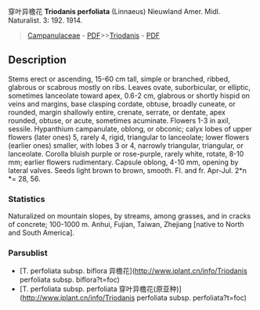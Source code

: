 穿叶异檐花 **Triodanis perfoliata** (Linnaeus) Nieuwland Amer. Midl. Naturalist. 3: 192. 1914.

> [Campanulaceae](http://www.iplant.cn/info/Campanulaceae?t=foc) - [PDF](http://www.iplant.cn/foc/pdf/Campanulaceae.pdf)>>[Triodanis](http://www.iplant.cn/info/Triodanis?t=foc) - [PDF](http://www.iplant.cn/foc/pdf/Triodanis.pdf)

## Description

Stems erect or ascending, 15-60 cm tall, simple or branched, ribbed, glabrous or scabrous mostly on ribs. Leaves ovate, suborbicular, or elliptic, sometimes lanceolate toward apex, 0.6-2 cm, glabrous or shortly hispid on veins and margins, base clasping cordate, obtuse, broadly cuneate, or rounded, margin shallowly entire, crenate, serrate, or dentate, apex rounded, obtuse, or acute, sometimes acuminate. Flowers 1-3 in axil, sessile. Hypanthium campanulate, oblong, or obconic; calyx lobes of upper flowers (later ones) 5, rarely 4, rigid, triangular to lanceolate; lower flowers (earlier ones) smaller, with lobes 3 or 4, narrowly triangular, triangular, or lanceolate. Corolla bluish purple or rose-purple, rarely white, rotate, 8-10 mm; earlier flowers rudimentary. Capsule oblong, 4-10 mm, opening by lateral valves. Seeds light brown to brown, smooth. Fl. and fr. Apr-Jul. 2*n *= 28, 56.

### Statistics
Naturalized on mountain slopes, by streams, among grasses, and in cracks of concrete; 100-1000 m. Anhui, Fujian, Taiwan, Zhejiang [native to North and South America].

### Parsublist

* [T.  perfoliata subsp. biflora  异檐花](http://www.iplant.cn/info/Triodanis perfoliata subsp. biflora?t=foc)
* [T.  perfoliata subsp. perfoliata  穿叶异檐花(原亚种)](http://www.iplant.cn/info/Triodanis perfoliata subsp. perfoliata?t=foc)
